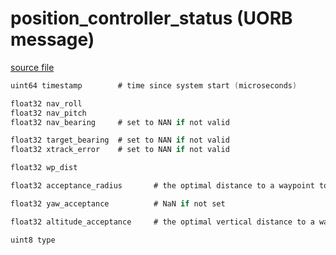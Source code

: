 # position_controller_status (UORB message)



[source file](https://github.com/PX4/PX4-Autopilot/blob/main/msg/position_controller_status.msg)

```c
uint64 timestamp		# time since system start (microseconds)

float32 nav_roll
float32 nav_pitch
float32 nav_bearing 	# set to NAN if not valid

float32 target_bearing	# set to NAN if not valid
float32 xtrack_error	# set to NAN if not valid

float32 wp_dist

float32 acceptance_radius		# the optimal distance to a waypoint to switch to the next

float32 yaw_acceptance			# NaN if not set

float32 altitude_acceptance		# the optimal vertical distance to a waypoint to switch to the next

uint8 type

```
